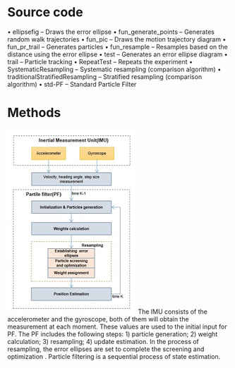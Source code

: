 # Source code 

•	ellipsefig – Draws the error ellipse
•	fun_generate_points – Generates random walk trajectories
•	fun_pic – Draws the motion trajectory diagram
•	fun_pr_trail – Generates particles
•	fun_resample – Resamples based on the distance using the error ellipse
•	test – Generates an error ellipse diagram
•	trail – Particle tracking
•	RepeatTest – Repeats the experiment
•	SystematicResampling – Systematic resampling (comparison algorithm)
•	traditionalStratifiedResampling – Stratified resampling (comparison algorithm)
•	std-PF – Standard Particle Filter

# Methods
![Alt text](./method.jpg)
 The IMU consists of the accelerometer and the gyroscope, both of them will obtain the measurement at each moment. These values are used to the initial input for PF. The PF includes the following steps: 1) particle generation; 2) weight calculation; 3) resampling; 4) update estimation. In the process of resampling, the error ellipses are set to complete the screening and optimization . Particle filtering is a sequential process of state estimation.